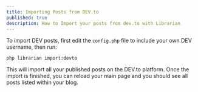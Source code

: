 ```yaml
---
title: Importing Posts from DEV.to
published: true
description: How to Import your posts from dev.to with Librarian
---
```


To import DEV posts, first edit the `config.php` file to include your own DEV username, then run:

```command
php librarian import:devto
```

This will import all your published posts on the DEV.to platform. Once the import is finished, you can reload your main page and you should see all posts listed within your blog.